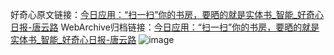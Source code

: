 好奇心原文链接：[今日应用：“扫一扫”你的书房，要晒的就是实体书_智能_好奇心日报-唐云路](https://www.qdaily.com/articles/2646.html)
WebArchive归档链接：[今日应用：“扫一扫”你的书房，要晒的就是实体书_智能_好奇心日报-唐云路](http://web.archive.org/web/20190623151304/https://www.qdaily.com/articles/2646.html)
![image](http://ww3.sinaimg.cn/large/007d5XDply1g3v6ecr0sdj30u02yykjl)